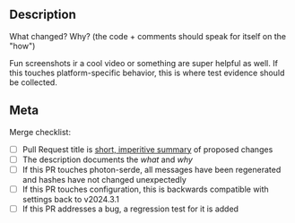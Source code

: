 ## Description

What changed? Why? (the code + comments should speak for itself on the "how")

Fun screenshots ir a cool video or something are super helpful as well. If this touches platform-specific behavior, this is where test evidence should be collected.

## Meta

Merge checklist:
- [ ] Pull Request title is [short, imperitive summary](https://cbea.ms/git-commit/) of proposed changes
- [ ] The description documents the _what_ and _why_
- [ ] If this PR touches photon-serde, all messages have been regenerated and hashes have not changed unexpectedly
- [ ] If this PR touches configuration, this is backwards compatible with settings back to v2024.3.1
- [ ] If this PR addresses a bug, a regression test for it is added
